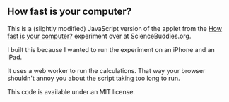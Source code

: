 How fast is your computer?
--------------------------

This is a (slightly modified) JavaScript version of the applet from
the [How fast is your computer?](http://www.sciencebuddies.org/science-fair-projects/project_ideas/CompSci_p011.shtml#summary) experiment over at ScienceBuddies.org.

I built this because I wanted to run the experiment on an iPhone and an iPad.

It uses a web worker to run the calculations. That way your browser shouldn't annoy you about the script taking too long to run.

This code is available under an MIT license.
